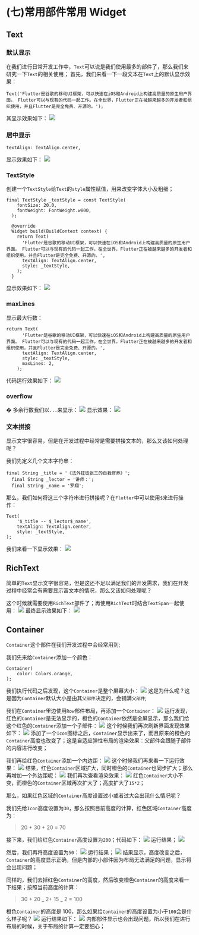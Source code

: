 # (七)常用部件常用 Widget

## Text

### 默认显示

在我们进行日常开发工作中，`Text`可以说是我们使用最多的部件了，那么我们来研究一下`Text`的相关使用； 首先，我们来看一下一段文本在`Text`上的默认显示效果：

```
Text('Flutter是谷歌的移动UI框架，可以快速在iOS和Android上构建高质量的原生用户界面。 Flutter可以与现有的代码一起工作。在全世界，Flutter正在被越来越多的开发者和组织使用，并且Flutter是完全免费、开源的。');
```

其显示效果如下： ![](./static/e50dd65804fc4bfdbc6a45bfd522c5a0~tplv-k3u1fbpfcp-zoom-in-crop-mark-1512-0-0-0.png)

### 居中显示

```
textAlign: TextAlign.center,
```

显示效果如下： ![](./static/b90883ffe76842b782d571baec303aa6~tplv-k3u1fbpfcp-zoom-in-crop-mark-1512-0-0-0.png)

### TextStyle

创建一个`TextStyle`给`Text`的`style`属性赋值，用来改变字体大小及粗细；

```
final TextStyle _textStyle = const TextStyle(
    fontSize: 20.0,
    fontWeight: FontWeight.w800,
  );

  @override
  Widget build(BuildContext context) {
    return Text(
      'Flutter是谷歌的移动UI框架，可以快速在iOS和Android上构建高质量的原生用户界面。 Flutter可以与现有的代码一起工作。在全世界，Flutter正在被越来越多的开发者和组织使用，并且Flutter是完全免费、开源的。',
      textAlign: TextAlign.center,
      style: _textStyle,
    );
  }
```

显示效果如下： ![](./static/829789c90c4a4f7cb7a536ed7577af05~tplv-k3u1fbpfcp-zoom-in-crop-mark-1512-0-0-0.png)

### maxLines

显示最大行数：

```
return Text(
      'Flutter是谷歌的移动UI框架，可以快速在iOS和Android上构建高质量的原生用户界面。 Flutter可以与现有的代码一起工作。在全世界，Flutter正在被越来越多的开发者和组织使用，并且Flutter是完全免费、开源的。',
      textAlign: TextAlign.center,
      style: _textStyle,
      maxLines: 2,
    );
```

代码运行效果如下： ![](./static/170833f7ffb743cab0a740cfa247592d~tplv-k3u1fbpfcp-zoom-in-crop-mark-1512-0-0-0.png)

### overflow

� 多余行数我们以`...`来显示： ![](./static/0a4f803ce2914efbb4d8d8465be82e5d~tplv-k3u1fbpfcp-zoom-in-crop-mark-1512-0-0-0.png) 显示效果： ![](./static/5f0c91cb613049b3abe54cafb13aa995~tplv-k3u1fbpfcp-zoom-in-crop-mark-1512-0-0-0.png)

### 文本拼接

显示文字很容易，但是在开发过程中经常是需要拼接文本的，那么又该如何处理呢？ ​

我们先定义几个文本字符串：

```
final String _title = '《法外狂徒张三的自我修养》';
  final String _lector = '讲师：';
  final String _name = '罗翔';
```

那么，我们如何将这三个字符串进行拼接呢？在`Flutter`中可以使用`$`来进行操作：

```
Text(
	'$_title -- $_lector$_name',
	textAlign: TextAlign.center,
	style: _textStyle,
);
```

我们来看一下显示效果： ![](./static/99ca4e3594ea476fb2b1d5124423a02c~tplv-k3u1fbpfcp-zoom-in-crop-mark-1512-0-0-0.png)

## RichText

简单的`Text`显示文字很容易，但是这还不足以满足我们的开发需求，我们在开发过程中经常会有需要显示富文本的情况，那么又该如何处理呢？ ​

这个时候就需要使用`RichText`部件了；再使用`RichText`时结合`TextSpan`一起使用： ![](./static/004b0f28d74542e6b81dc7355a5afaec~tplv-k3u1fbpfcp-zoom-in-crop-mark-1512-0-0-0.png) 最终显示效果如下： ![](./static/68c4a27c0e8b4a939910871ed2c0ccf1~tplv-k3u1fbpfcp-zoom-in-crop-mark-1512-0-0-0.png)

## Container

`Container`这个部件在我们开发过程中会经常用到; ​

我们先来给`Container`添加一个颜色：

```
Container(
	color: Colors.orange,
);
```

我们执行代码之后发现，这个`Container`是整个屏幕大小： ![](./static/13450825b51c4070892a9f5d90eaad75~tplv-k3u1fbpfcp-zoom-in-crop-mark-1512-0-0-0.png) 这是为什么呢？这是因为`Container`默认大小是由其`父部件`决定的，会铺满`父部件`; ​

我们在`Container`里边使用`Row`部件布局，再添加一个`Container`： ![](./static/db157a1059e74cdf8f7c96deabfada69~tplv-k3u1fbpfcp-zoom-in-crop-mark-1512-0-0-0.png) 运行发现，红色的`Container`是无法显示的，橙色的`Container`依然是全屏显示，那么我们给这个红色的`Container`添加一个子部件： ![](./static/925dece8841a45c58cca69e68621ebf2~tplv-k3u1fbpfcp-zoom-in-crop-mark-1512-0-0-0.png) 这个时候我们再次刷新界面发现效果如下： ![](./static/35883563dd4743c78e9c6c35f2dc1116~tplv-k3u1fbpfcp-zoom-in-crop-mark-1512-0-0-0.png) 添加了一个`Icon`图标之后，`Container`显示出来了，而且原来的橙色的`Container`高度也改变了；这是自适应弹性布局的渲染效果：父部件会跟随子部件的内容进行改变； ​

我们再给红色`Container`添加一个内边距： ![](./static/aa348c945334486bae541c5f8cd24be7~tplv-k3u1fbpfcp-zoom-in-crop-mark-1512-0-0-0.png) 这个时候我们再来看一下运行效果： ![](./static/3eb9d7149f104ef6b1ae2818a951cfeb~tplv-k3u1fbpfcp-zoom-in-crop-mark-1512-0-0-0.png) 结果，红色`Container`区域扩大，同时橙色的`Container`也同步扩大；那么再增加一个外边距呢： ![](./static/ef4967d8df664b0d97fc7a96b097bdc7~tplv-k3u1fbpfcp-zoom-in-crop-mark-1512-0-0-0.png) 我们再次查看渲染效果： ![](./static/a60cdf48f47c4803b6d920c6f7abd635~tplv-k3u1fbpfcp-zoom-in-crop-mark-1512-0-0-0.png) 红色`Container`大小不变，而橙色的`Container`区域再次扩大了；高度扩大了`15*2`； ​

那么，如果红色区域的`Container`高度设置过小或者过大会出现什么情况呢？

我们先给`Icon`高度设置为`30`，那么按照目前高度的计算，红色区域`Container`高度为：

> 20 + 30 + 20 = 70

接下来，我们给红色`Container`高度设置为`200`；代码如下： ![](./static/5694aa08a9494c74a4f44e0d7d0696fc~tplv-k3u1fbpfcp-zoom-in-crop-mark-1512-0-0-0.png) 运行结果； ![](./static/6ef51b48a30e483ca55670286c8ced8d~tplv-k3u1fbpfcp-zoom-in-crop-mark-1512-0-0-0.png)

然后，我们再将高度设置为`50`： ![](./static/815c9596aa1846bfa08e3beb0bdaf6af~tplv-k3u1fbpfcp-zoom-in-crop-mark-1512-0-0-0.png) 运行结果； ![](./static/e6a38ee59aee45f0ab8d2cc297020ffa~tplv-k3u1fbpfcp-zoom-in-crop-mark-1512-0-0-0.png) 结果显示，高度改变之后，`Container`的高度显示正确，但是内部的小部件因为布局无法满足的问题，显示将会出现问题； ​

同样的，我们去掉红色`Container`的高度，然后改变橙色`Container`的高度来看一下结果；按照当前高度的计算：

> 30 + 20 _ 2+ 15 _ 2 = 100

橙色`Container`的高度是 100，那么如果给`Container`的高度设置为小于`100`会是什么样子呢？ ![](./static/b6605a8226324b38b027ad923621a5b4~tplv-k3u1fbpfcp-zoom-in-crop-mark-1512-0-0-0.png) 运行结果如下： ![](./static/8fe75b9b60e749c9af0dd1ff3502e2df~tplv-k3u1fbpfcp-zoom-in-crop-mark-1512-0-0-0.png) 内部部件显示也会出现问题，所以我们在进行布局的时候，关于布局的计算一定要细心；
